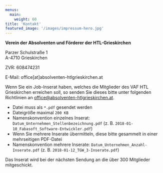 ```yaml
---
menus:
  main:
    weight: 60
title: 'Kontakt'
featured_image: '/images/impressum-hero.jpg'
---
```

**Verein der Absolventen und Förderer der HTL-Grieskirchen**

Parzer Schulstraße 1\
A-4710 Grieskirchen

ZVR: 608474231

E-Mail: office[at]absolventen-htlgrieskirchen.at

Wenn Sie ein Job-Inserat haben, welches die Mitglieder des VAF HTL Grieskirchen erreichen soll, so senden Sie dieses bitte unter folgenden Richtlinien an office@absolventen-htlgrieskirchen.at.

- Datei muss als `*.pdf` gesendet werden
- Dateigröße maximal `200 KB`
- Namenskonvention einzelnes Inserat: `Datum_Unternehmen_Stellenbezeichnung.pdf` (z. B. `2018-01-10_Fabasoft_Software-Entwickler.pdf`)
- Wenn Sie mehrere Inserate übermitteln, diese bitte gesammelt in einer mehrseitigen PDF-Datei
- Namenskonvention mehrere Inserate: `Datum_Unternehmen_Anzahl-Inserate.pdf` (z. B. `2018-01-12_TGW_3-Inserate.pdf`)

Das Inserat wird bei der nächsten Sendung an die über 300 Mitglieder mitgeschickt.
